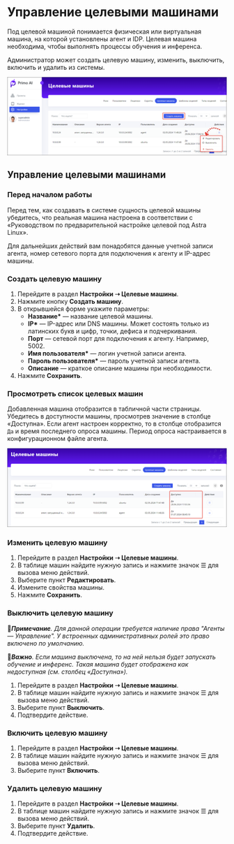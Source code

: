 # Управление целевыми машинами

Под целевой машиной понимается физическая или виртуальная машина, на которой установлены агент и IDP. Целевая машина необходима, чтобы выполнять процессы обучения и инференса. 

Администратор может создать целевую машину, изменить, выключить, включить и удалить из системы.


![](<../../../.gitbook/assets1/primo-ai/machines-main.png>)


## Управление целевыми машинами

### Перед началом работы

Перед тем, как создавать в системе сущность целевой машины убедитесь, что реальная машина настроена в соответствии с «Руководством по предварительной настройке целевой под Astra Linux». 

Для дальнейших действий вам понадобятся данные учетной записи агента, номер сетевого порта для подключения к агенту и IP-адрес машины.

### Создать целевую машину

1. Перейдите в раздел **Настройки ➝ Целевые машины**. 
1. Нажмите кнопку **Создать машину**.
1. В открывшейся форме укажите параметры:
   * **Название\*** — название целевой машины.
   * **IP\*** — IP-адрес или DNS машины. Может состоять только из латинских букв и цифр, точки, дефиса и подчеркивания.
   * **Порт** — сетевой порт для подключения к агенту. Например, 5002.
   * **Имя пользователя\*** — логин учетной записи агента. 
   * **Пароль пользователя\*** — пароль учетной записи агента.
   * **Описание** — краткое описание машины при необходимости.
1. Нажмите **Сохранить**.

### Просмотреть список целевых машин

Добавленная машина отобразится в табличной части страницы. Убедитесь в доступности машины, просмотрев значение в столбце «Доступна». Если агент настроен корректно, то в столбце отобразится `Да` и время последнего опроса машины. Период опроса настраивается в конфигурационном файле агента.

![](<../../../.gitbook/assets1/primo-ai/available-machines.png>)


### Изменить целевую машину

1. Перейдите в раздел **Настройки ➝ Целевые машины**.
2. В таблице машин найдите нужную запись и нажмите значок ☰ для вызова меню действий.
3. Выберите пункт **Редактировать**.
4. Измените свойства машины.
5. Нажмите **Сохранить**.

### Выключить целевую машину
:large_blue_diamond:***Примечание**. Для данной операции требуется наличие права "Агенты — Управление". У встроенных административных ролей это право включено по умолчанию.*

:large_orange_diamond:***Важно**. Если машина выключена, то на ней нельзя будет запускать обучение и инференс. Такая машина будет отображена как недоступная (см. столбец «Доступна»).*

1. Перейдите в раздел **Настройки ➝ Целевые машины**.
2. В таблице машин найдите нужную запись и нажмите значок ☰ для вызова меню действий.
3. Выберите пункт **Выключить**.
4. Подтвердите действие.


### Включить целевую машину

1. Перейдите в раздел **Настройки ➝ Целевые машины**.
2. В таблице машин найдите нужную запись и нажмите значок ☰ для вызова меню действий.
3. Выберите пункт **Включить**.


### Удалить целевую машину

1. Перейдите в раздел **Настройки ➝ Целевые машины**.
2. В таблице машин найдите нужную запись и нажмите значок ☰ для вызова меню действий.
3. Выберите пункт **Удалить**.
4. Подтвердите действие.

